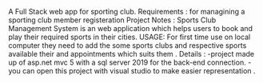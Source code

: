 <Sporting-Club-website> 
  
A Full Stack web app for sporting club.
Requirements :
for managining a sporting club member registeration 
Project Notes :
Sports Club Management System is an web application which helps users to book and play their
required sports in their cities.
USAGE: 
For first time use on local computer they need to 
add the some sports clubs and respective sports available their and appointments which suits them .
Details :
-project made up of asp.net mvc 5 with a sql server 2019 for the back-end connection.
-you can open this project with visual studio to make easier representation .

